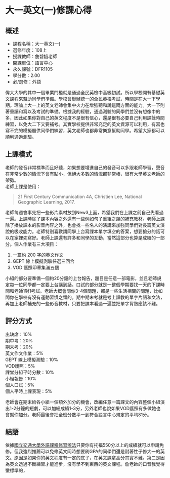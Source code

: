 
# 大一英文(一)修課心得
## 概述
- 課程名稱：大一英文(一)
- 選修年度：108上
- 授課教師：詹碧娥老師
- 開課單位：語言中心  
- 永久課號：DFR1105
- 學分數：2.00
- 必/選修：外語

偉大大學的其中一個畢業門檻就是通過全民英檢中高級初試。所以學校開有基礎英文課程來幫助同學們準備。學校會舉辦統一的全民英檢考試，時間是在大一下學期。理論上大一上的英文老師會集中火力在增強聽和說這兩方面的能力。大一下則著重讀和寫以及考試的準備。根據我的經驗，通過測驗的同學們並沒有想像中的多，因此如果你對自己的英文程度不是很有信心，還是很有必要自己利用課餘時間練習，以免大二下又要補考。其實學校提供非常充足的英文資源可以利用，有寫也寫不完的模擬題供同學們練習，英文老師也都非常樂意幫助同學。希望大家都可以順利通過測驗。
## 上課模式
老師的發音非常標準而且好聽，如果想要增進自己的發音可以多跟老師學習，聲音在非常少數的情況下會有點小，但絕大多數的情況都非常棒，很有大學英文老師的架勢。<br/>
老師上課是使用：
> 21 First Century Communication 4A,  Christien Lee, National Geographic Learning, 2017.

老師每週會事先把一些影片素材放到New3上面，希望我們在上課之前自己先看過一遍。上課時除了課本內容之外還有一些例如句子重組之類的補充教材。老師上課除了播放課本的影音內容之外，也會找一些名人的演講來加強同學們對長篇英文演說的吸收能力。老師特別喜歡請同學上台寫課本單字填空的答案，想要搶分的話可以在家裡先寫好。老師上課還有許多和同學的互動，當然這部分也算是成績的一部分。個人作業有三大項目：
1. 一篇約 200 字的英文作文 
2. GEPT 線上模擬測驗任選三回合
3. VOD 護照印章集滿五個

小組的部分要準備一個約20分鐘的上台報告，題目是任意一部電影，並且老師規定每一位同學都一定要上台講到話。口試的部分就是一整個學期要找一天的下課時間和老師1對1考試。老師大概會問你3-4個問題，都是一些生活相關的問題，比如問你在學校有沒有運動習慣之類的。期中期末考就是考上課教的單字片語和文法，再加上老師補充的一些影音教材，只要把課本看過一遍並把單字背熟應該不難。

## 評分方式
出缺席：10%<br/>
期中考：20%<br/>
期末考：20%<br/>
英文作文作業：5% <br/>
GEPT 線上模擬測驗：10% <br/>
VOD護照：5%<br/>
課堂分組平時分數：10%<br/>
小組報告：10%<br/>
個人口試：5%<br/>
個人平時上課表現：5%<br/>

老師會在期末給各小組一個額外加分的機會，改編任意一篇課文的內容整個小組演出1-2分鐘的短劇，可以加總成績1-3分，另外老師也說如果VOD護照有多做她也會幫你加分。老師最後會把全班分數平一到符合語言中心規定的平均81分。
## 結語
依據[國立交通大學外語課程修習辦法](https://ltrc.nctu.edu.tw/news_o.php?id=214)只要你有托福550分以上的成績就可以申請免修。但我強烈推薦可以免修英文同時想要刷GPA的同學們還是耐著性子修大一的英文。原因是如果你的英文程度有一定的底子，在英文課拿高分其實不難。第二是因為英文透過不斷練習才能進步，沒有學不到東西的英文課程。詹老師的口音我覺得蠻標準的，
